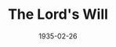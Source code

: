 ---
title: The Lord's Will
date: 1935-02-26
opening_date: 1935-02-26
closing_date:
layout: productions
playbill:
Theatre: Theatre Jacksonville
cast:
- Negro Spirituals: Douglas Green
- Lem Adams: Joseph Marron
- Mary Adams: Winifred Snowden
- Mrs. Jones: Zide F. Broward
crew:
- Director: Margaret Pumpelly
---